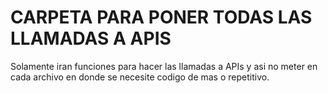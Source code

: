 # CARPETA PARA PONER TODAS LAS LLAMADAS A APIS

Solamente iran funciones para hacer las llamadas a APIs y asi no meter en cada archivo en donde se necesite codigo de mas o repetitivo.